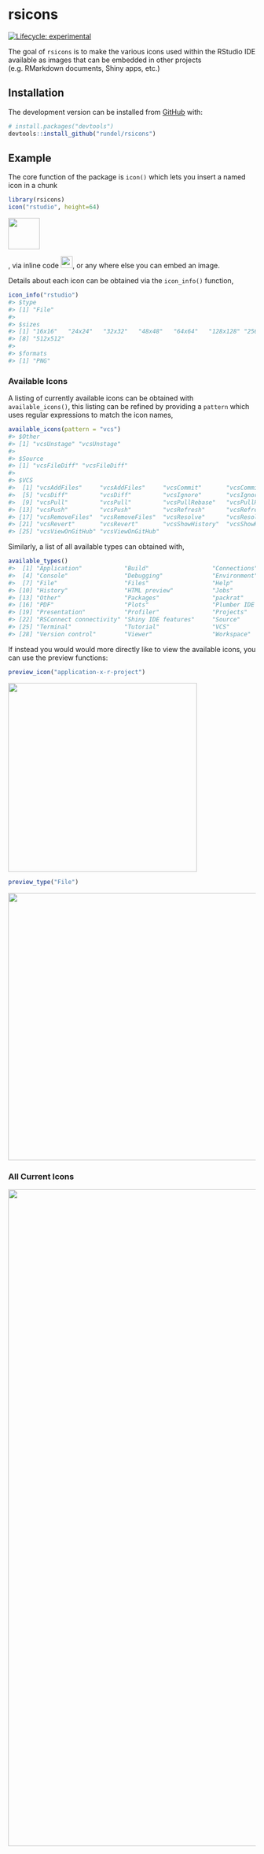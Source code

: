 
<!-- README.md is generated from README.Rmd. Please edit that file -->

# rsicons

<!-- badges: start -->

[![Lifecycle:
experimental](https://img.shields.io/badge/lifecycle-experimental-orange.svg)](https://lifecycle.r-lib.org/articles/stages.html#experimental)
<!-- badges: end -->

The goal of `rsicons` is to make the various icons used within the
RStudio IDE available as images that can be embedded in other projects
(e.g. RMarkdown documents, Shiny apps, etc.)

## Installation

<!--
You can install the released version of rsicons from [CRAN](https://CRAN.R-project.org) with:

``` r
install.packages("rsicons")
```
-->

The development version can be installed from
[GitHub](https://github.com/) with:

``` r
# install.packages("devtools")
devtools::install_github("rundel/rsicons")
```

## Example

The core function of the package is `icon()` which lets you insert a
named icon in a chunk

``` r
library(rsicons)
icon("rstudio", height=64)
```

<img src="man/figures/README-example-1.png" width="64" />

, via inline code
<img src="man/figures/README-example-1.png" width="24" />, or any where
else you can embed an image.

Details about each icon can be obtained via the `icon_info()` function,

``` r
icon_info("rstudio")
#> $type
#> [1] "File"
#> 
#> $sizes
#> [1] "16x16"   "24x24"   "32x32"   "48x48"   "64x64"   "128x128" "256x256"
#> [8] "512x512"
#> 
#> $formats
#> [1] "PNG"
```

### Available Icons

A listing of currently available icons can be obtained with
`available_icons()`, this listing can be refined by providing a
`pattern` which uses regular expressions to match the icon names,

``` r
available_icons(pattern = "vcs")
#> $Other
#> [1] "vcsUnstage" "vcsUnstage"
#> 
#> $Source
#> [1] "vcsFileDiff" "vcsFileDiff"
#> 
#> $VCS
#>  [1] "vcsAddFiles"     "vcsAddFiles"     "vcsCommit"       "vcsCommit"      
#>  [5] "vcsDiff"         "vcsDiff"         "vcsIgnore"       "vcsIgnore"      
#>  [9] "vcsPull"         "vcsPull"         "vcsPullRebase"   "vcsPullRebase"  
#> [13] "vcsPush"         "vcsPush"         "vcsRefresh"      "vcsRefresh"     
#> [17] "vcsRemoveFiles"  "vcsRemoveFiles"  "vcsResolve"      "vcsResolve"     
#> [21] "vcsRevert"       "vcsRevert"       "vcsShowHistory"  "vcsShowHistory" 
#> [25] "vcsViewOnGitHub" "vcsViewOnGitHub"
```

Similarly, a list of all available types can obtained with,

``` r
available_types()
#>  [1] "Application"            "Build"                  "Connections"           
#>  [4] "Console"                "Debugging"              "Environment"           
#>  [7] "File"                   "Files"                  "Help"                  
#> [10] "History"                "HTML preview"           "Jobs"                  
#> [13] "Other"                  "Packages"               "packrat"               
#> [16] "PDF"                    "Plots"                  "Plumber IDE features"  
#> [19] "Presentation"           "Profiler"               "Projects"              
#> [22] "RSConnect connectivity" "Shiny IDE features"     "Source"                
#> [25] "Terminal"               "Tutorial"               "VCS"                   
#> [28] "Version control"        "Viewer"                 "Workspace"
```

If instead you would would more directly like to view the available
icons, you can use the preview functions:

``` r
preview_icon("application-x-r-project")
```

<img src="man/figures/README-pr_icon-1.png" width="384" />

``` r
preview_type("File")
```

<img src="man/figures/README-pr_type-1.png" width="544" />

### All Current Icons

<img src="man/figures/README-pr_all-1.png" width="1336" />
